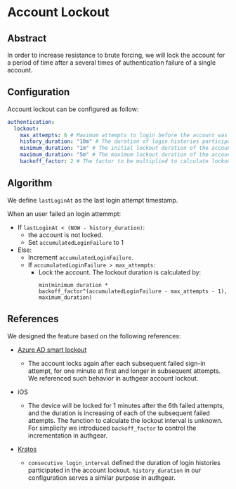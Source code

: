 # Account Lockout

## Abstract

In order to increase resistance to brute forcing, we will lock the account for a period of time after a several times of authentication failure of a single account.

## Configuration

Account lockout can be configured as follow:

```yaml
authentication:
  lockout:
    max_attempts: 6 # Maximum attempts to login before the account was locked
    history_duration: "10m" # The duration of login histories participated in  max_attempts
    minimum_duration: "1m" # The initial lockout duration of the account
    maximum_duration: "5m" # The maximum lockout duration of the account after multipled by backoff_factor
    backoff_factor: 2 # The factor to be multiplied to calculate lockout duration in subsequent login failures
```

## Algorithm

We define `lastLoginAt` as the last login attempt timestamp.

When an user failed an login attemmpt:

- If `lastLoginAt < (NOW - history_duration)`:
  - the account is not locked.
  - Set `accumulatedLoginFailure` to 1
- Else:
  - Increment `accumulatedLoginFailure`.
  - If `accumulatedLoginFailure > max_attempts`:
    - Lock the account. The lockout duration is calculated by:
      ```
      min(minimum_duration * backoff_factor^(accumulatedLoginFailure - max_attempts - 1), maximum_duration)
      ```

## References

We designed the feature based on the following references:

- [Azure AD smart lockout](https://learn.microsoft.com/en-us/azure/active-directory/authentication/howto-password-smart-lockout#how-smart-lockout-works)

  - The account locks again after each subsequent failed sign-in attempt, for one minute at first and longer in subsequent attempts. We referenced such behavior in authgear account lockout.

- iOS

  - The device will be locked for 1 minutes after the 6th failed attempts, and the duration is increasing of each of the subsequent failed attempts. The function to calculate the lockout interval is unknown. For simplicity we introduced `backoff_factor` to control the incrementation in authgear.

- [Kratos](https://github.com/ory/kratos/issues/3037)

  - `consecutive_login_interval` defined the duration of login histories participated in the account lockout. `history_duration` in our configuration serves a similar purpose in authgear.

